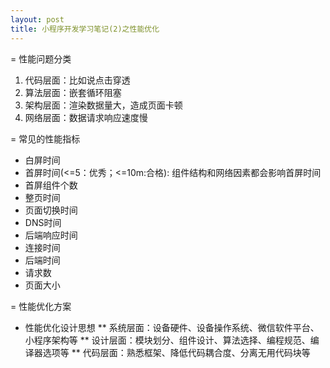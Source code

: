 ```yaml
---
layout: post
title: 小程序开发学习笔记(2)之性能优化
---
```


= 性能问题分类
1. 代码层面：比如说点击穿透
2. 算法层面：嵌套循环阻塞
3. 架构层面：渲染数据量大，造成页面卡顿
4. 网络层面：数据请求响应速度慢

= 常见的性能指标
* 白屏时间
* 首屏时间(<=5：优秀；<=10m:合格): 组件结构和网络因素都会影响首屏时间
* 首屏组件个数
* 整页时间
* 页面切换时间
* DNS时间
* 后端响应时间
* 连接时间
* 后端时间
* 请求数
* 页面大小

= 性能优化方案
* 性能优化设计思想
** 系统层面：设备硬件、设备操作系统、微信软件平台、小程序架构等
** 设计层面：模块划分、组件设计、算法选择、编程规范、编译器选项等
** 代码层面：熟悉框架、降低代码耦合度、分离无用代码块等

